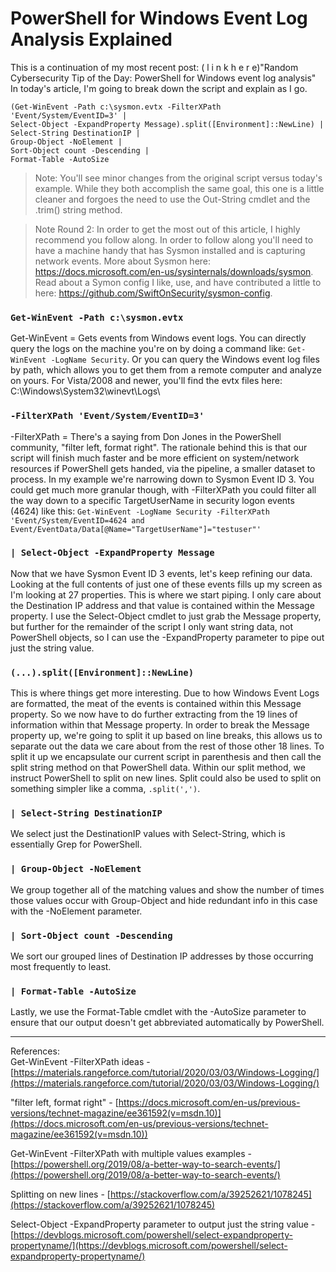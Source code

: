 # PowerShell for Windows Event Log Analysis Explained

This is a continuation of my most recent post: ( l i n k h e r e)"Random Cybersecurity Tip of the Day: PowerShell for Windows event log analysis" In today's article, I'm going to break down the script and explain as I go.

```
(Get-WinEvent -Path c:\sysmon.evtx -FilterXPath 'Event/System/EventID=3' | 
Select-Object -ExpandProperty Message).split([Environment]::NewLine) |
Select-String DestinationIP |
Group-Object -NoElement |
Sort-Object count -Descending |
Format-Table -AutoSize
```

>Note: You'll see minor changes from the original script versus today's example. While they both accomplish the same goal, this one is a little cleaner and forgoes the need to use the Out-String cmdlet and the .trim() string method.

>Note Round 2: In order to get the most out of this article, I highly recommend you follow along. In order to follow along you'll need to have a machine handy that has Sysmon installed and is capturing network events. More about Sysmon here: https://docs.microsoft.com/en-us/sysinternals/downloads/sysmon. Read about a Symon config I like, use, and have contributed a little to here: https://github.com/SwiftOnSecurity/sysmon-config.

### ```Get-WinEvent -Path c:\sysmon.evtx```

Get-WinEvent = Gets events from Windows event logs. You can directly query the logs on the machine you're on by doing a command like: ```Get-WinEvent -LogName Security```. Or you can query the Windows event log files by path, which allows you to get them from a remote computer and analyze on yours. For Vista/2008 and newer, you'll find the evtx files here: C:\Windows\System32\winevt\Logs\

### ```-FilterXPath 'Event/System/EventID=3'```

-FilterXPath = There's a saying from Don Jones in the PowerShell community, "filter left, format right". The rationale behind this is that our script will finish much faster and be more efficient on system/network resources if PowerShell gets handed, via the pipeline, a smaller dataset to process. In my example we're narrowing down to Sysmon Event ID 3. You could get much more granular though, with -FilterXPath you could filter all the way down to a specific TargetUserName in security logon events (4624) like this: ```Get-WinEvent -LogName Security -FilterXPath 'Event/System/EventID=4624 and Event/EventData/Data[@Name="TargetUserName"]="testuser"'```

### ```| Select-Object -ExpandProperty Message```

Now that we have Sysmon Event ID 3 events, let's keep refining our data. Looking at the full contents of just one of these events fills up my screen as I'm looking at 27 properties. This is where we start piping. I only care about the Destination IP address and that value is contained within the Message property. I use the Select-Object cmdlet to just grab the Message property, but further for the remainder of the script I only want string data, not PowerShell objects, so I can use the -ExpandProperty parameter to pipe out just the string value.

### ```(...).split([Environment]::NewLine)```

This is where things get more interesting. Due to how Windows Event Logs are formatted, the meat of the events is contained within this Message property. So we now have to do further extracting from the 19 lines of information within that Message property. In order to break the Message property up, we're going to split it up based on line breaks, this allows us to separate out the data we care about from the rest of those other 18 lines. To split it up we encapsulate our current script in parenthesis and then call the split string method on that PowerShell data. Within our split method, we instruct PowerShell to split on new lines. Split could also be used to split on something simpler like a comma, ```.split(',')```.

### ```| Select-String DestinationIP```

We select just the DestinationIP values with Select-String, which is essentially Grep for PowerShell.

### ```| Group-Object -NoElement```

We group together all of the matching values and show the number of times those values occur with Group-Object and hide redundant info in this case with the -NoElement parameter.

### ```| Sort-Object count -Descending ```

We sort our grouped lines of Destination IP addresses by those occurring most frequently to least.

### ```| Format-Table -AutoSize```

Lastly, we use the Format-Table cmdlet with the -AutoSize parameter to ensure that our output doesn't get abbreviated automatically by PowerShell.

---

References: <br>
Get-WinEvent -FilterXPath ideas - [https://materials.rangeforce.com/tutorial/2020/03/03/Windows-Logging/](https://materials.rangeforce.com/tutorial/2020/03/03/Windows-Logging/)

"filter left, format right" - [https://docs.microsoft.com/en-us/previous-versions/technet-magazine/ee361592(v=msdn.10)](https://docs.microsoft.com/en-us/previous-versions/technet-magazine/ee361592(v=msdn.10))

Get-WinEvent -FilterXPath with multiple values examples - [https://powershell.org/2019/08/a-better-way-to-search-events/](https://powershell.org/2019/08/a-better-way-to-search-events/)

Splitting on new lines - [https://stackoverflow.com/a/39252621/1078245](https://stackoverflow.com/a/39252621/1078245)

Select-Object -ExpandProperty parameter to output just the string value - [https://devblogs.microsoft.com/powershell/select-expandproperty-propertyname/](https://devblogs.microsoft.com/powershell/select-expandproperty-propertyname/)